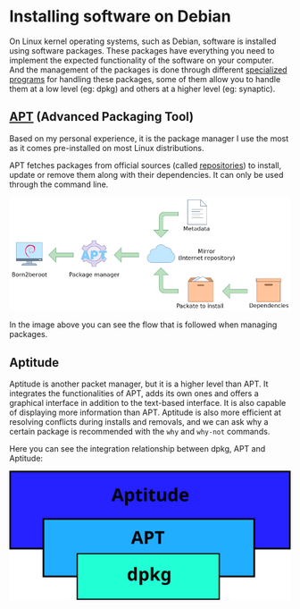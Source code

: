 # Installing software on Debian
On Linux kernel operating systems, such as Debian, software is installed using software packages. These packages have everything you need to implement the expected functionality of the software on your computer. And the management of the packages is done through different [specialized programs](https://www.debian.org/doc/manuals/debian-faq/pkgtools.en.html) for handling these packages, some of them allow you to handle them at a low level (eg: dpkg) and others at a higher level (eg: synaptic).

## [APT](https://wiki.debian.org/Apt) (**A**dvanced **P**ackaging **T**ool)
Based on my personal experience, it is the package manager I use the most as it comes pre-installed on most Linux distributions.

APT fetches packages from official sources (called [repositories](https://wiki.debian.org/DebianRepository)) to install, update or remove them along with their dependencies. It can only be used through the command line.

![Flow of how the packages to be installed are managed](Package_installation_flow.png)

In the image above you can see the flow that is followed when managing packages.

## Aptitude
Aptitude is another packet manager, but it is a higher level than APT. It integrates the functionalities of APT, adds its own ones and offers a graphical interface in addition to the text-based interface. It is also capable of displaying more information than APT. Aptitude is also more efficient at resolving conflicts during installs and removals, and we can ask why a certain package is recommended with the `why` and `why-not` commands.

Here you can see the integration relationship between dpkg, APT and Aptitude:

![Dependency diagram between package managers](Package_manager_relations.png)
